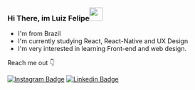 ### Hi There, im Luiz Felipe<img src="https://raw.githubusercontent.com/MartinHeinz/MartinHeinz/master/wave.gif" width="30px">

- I'm from Brazil
- I'm currently studying React, React-Native and UX Design
- I'm very interested in learning Front-end and web design.

Reach me out 👇

[![Instagram Badge](https://img.shields.io/badge/-Instagram-2c2f34?style=flat-square&logo=Instagram&logoColor=white&link=https://www.instagram.com/papodedev/)](https://www.instagram.com/_felipe.luiz/)
[![Linkedin Badge](https://img.shields.io/badge/-LinkedIn-blue?style=flat-square&logo=Linkedin&logoColor=white&link=https://www.linkedin.com/in/guilherme-santos-b4aab8204/)](https://www.linkedin.com/in/luiz-felipe-323087222/)


